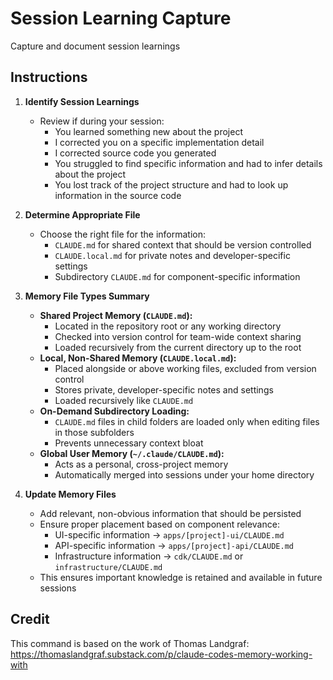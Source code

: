 # Session Learning Capture

Capture and document session learnings

## Instructions

1. **Identify Session Learnings**
   - Review if during your session:
     - You learned something new about the project
     - I corrected you on a specific implementation detail
     - I corrected source code you generated
     - You struggled to find specific information and had to infer details about the project
     - You lost track of the project structure and had to look up information in the source code

2. **Determine Appropriate File**
   - Choose the right file for the information:
     - `CLAUDE.md` for shared context that should be version controlled
     - `CLAUDE.local.md` for private notes and developer-specific settings
     - Subdirectory `CLAUDE.md` for component-specific information

3. **Memory File Types Summary**
   - **Shared Project Memory (`CLAUDE.md`):**
     - Located in the repository root or any working directory
     - Checked into version control for team-wide context sharing
     - Loaded recursively from the current directory up to the root
   - **Local, Non-Shared Memory (`CLAUDE.local.md`):**
     - Placed alongside or above working files, excluded from version control
     - Stores private, developer-specific notes and settings
     - Loaded recursively like `CLAUDE.md`
   - **On-Demand Subdirectory Loading:**
     - `CLAUDE.md` files in child folders are loaded only when editing files in those subfolders
     - Prevents unnecessary context bloat
   - **Global User Memory (`~/.claude/CLAUDE.md`):**
     - Acts as a personal, cross-project memory
     - Automatically merged into sessions under your home directory

4. **Update Memory Files**
   - Add relevant, non-obvious information that should be persisted
   - Ensure proper placement based on component relevance:
     - UI-specific information → `apps/[project]-ui/CLAUDE.md`
     - API-specific information → `apps/[project]-api/CLAUDE.md`
     - Infrastructure information → `cdk/CLAUDE.md` or `infrastructure/CLAUDE.md`
   - This ensures important knowledge is retained and available in future sessions

## Credit

This command is based on the work of Thomas Landgraf: https://thomaslandgraf.substack.com/p/claude-codes-memory-working-with